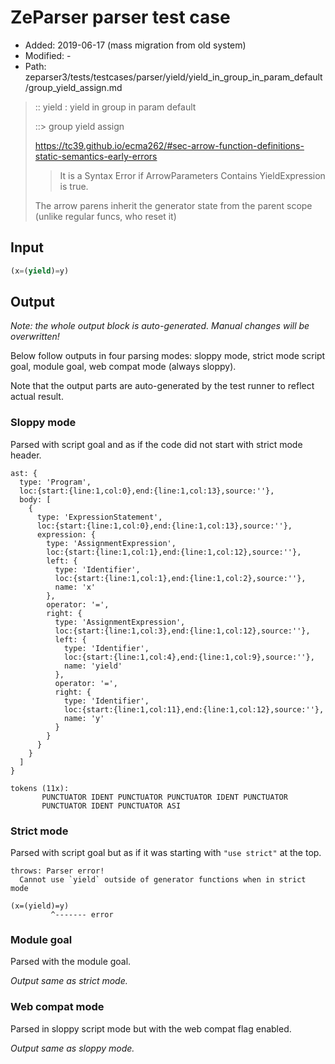 # ZeParser parser test case

- Added: 2019-06-17 (mass migration from old system)
- Modified: -
- Path: zeparser3/tests/testcases/parser/yield/yield_in_group_in_param_default/group_yield_assign.md

> :: yield : yield in group in param default
>
> ::> group yield assign
>
> https://tc39.github.io/ecma262/#sec-arrow-function-definitions-static-semantics-early-errors
>
> > It is a Syntax Error if ArrowParameters Contains YieldExpression is true.
>
> The arrow parens inherit the generator state from the parent scope (unlike regular funcs, who reset it)

## Input

`````js
(x=(yield)=y)
`````

## Output

_Note: the whole output block is auto-generated. Manual changes will be overwritten!_

Below follow outputs in four parsing modes: sloppy mode, strict mode script goal, module goal, web compat mode (always sloppy).

Note that the output parts are auto-generated by the test runner to reflect actual result.

### Sloppy mode

Parsed with script goal and as if the code did not start with strict mode header.

`````
ast: {
  type: 'Program',
  loc:{start:{line:1,col:0},end:{line:1,col:13},source:''},
  body: [
    {
      type: 'ExpressionStatement',
      loc:{start:{line:1,col:0},end:{line:1,col:13},source:''},
      expression: {
        type: 'AssignmentExpression',
        loc:{start:{line:1,col:1},end:{line:1,col:12},source:''},
        left: {
          type: 'Identifier',
          loc:{start:{line:1,col:1},end:{line:1,col:2},source:''},
          name: 'x'
        },
        operator: '=',
        right: {
          type: 'AssignmentExpression',
          loc:{start:{line:1,col:3},end:{line:1,col:12},source:''},
          left: {
            type: 'Identifier',
            loc:{start:{line:1,col:4},end:{line:1,col:9},source:''},
            name: 'yield'
          },
          operator: '=',
          right: {
            type: 'Identifier',
            loc:{start:{line:1,col:11},end:{line:1,col:12},source:''},
            name: 'y'
          }
        }
      }
    }
  ]
}

tokens (11x):
       PUNCTUATOR IDENT PUNCTUATOR PUNCTUATOR IDENT PUNCTUATOR
       PUNCTUATOR IDENT PUNCTUATOR ASI
`````

### Strict mode

Parsed with script goal but as if it was starting with `"use strict"` at the top.

`````
throws: Parser error!
  Cannot use `yield` outside of generator functions when in strict mode

(x=(yield)=y)
         ^------- error
`````


### Module goal

Parsed with the module goal.

_Output same as strict mode._

### Web compat mode

Parsed in sloppy script mode but with the web compat flag enabled.

_Output same as sloppy mode._
